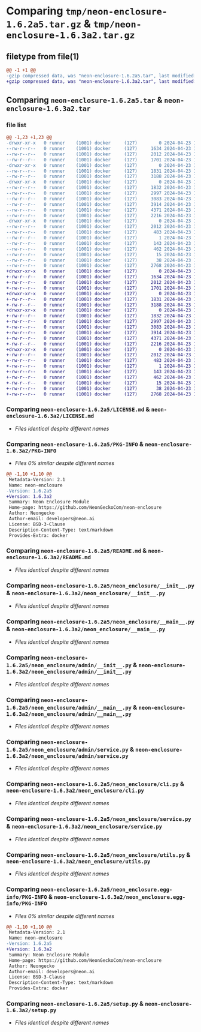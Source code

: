 # Comparing `tmp/neon-enclosure-1.6.2a5.tar.gz` & `tmp/neon-enclosure-1.6.3a2.tar.gz`

## filetype from file(1)

```diff
@@ -1 +1 @@
-gzip compressed data, was "neon-enclosure-1.6.2a5.tar", last modified: Tue Apr 23 17:48:00 2024, max compression
+gzip compressed data, was "neon-enclosure-1.6.3a2.tar", last modified: Tue Apr 23 17:59:19 2024, max compression
```

## Comparing `neon-enclosure-1.6.2a5.tar` & `neon-enclosure-1.6.3a2.tar`

### file list

```diff
@@ -1,23 +1,23 @@
-drwxr-xr-x   0 runner    (1001) docker     (127)        0 2024-04-23 17:48:00.500912 neon-enclosure-1.6.2a5/
--rw-r--r--   0 runner    (1001) docker     (127)     1634 2024-04-23 17:47:54.000000 neon-enclosure-1.6.2a5/LICENSE.md
--rw-r--r--   0 runner    (1001) docker     (127)     2012 2024-04-23 17:48:00.500912 neon-enclosure-1.6.2a5/PKG-INFO
--rw-r--r--   0 runner    (1001) docker     (127)     1701 2024-04-23 17:47:54.000000 neon-enclosure-1.6.2a5/README.md
-drwxr-xr-x   0 runner    (1001) docker     (127)        0 2024-04-23 17:48:00.496912 neon-enclosure-1.6.2a5/neon_enclosure/
--rw-r--r--   0 runner    (1001) docker     (127)     1831 2024-04-23 17:47:54.000000 neon-enclosure-1.6.2a5/neon_enclosure/__init__.py
--rw-r--r--   0 runner    (1001) docker     (127)     3188 2024-04-23 17:47:54.000000 neon-enclosure-1.6.2a5/neon_enclosure/__main__.py
-drwxr-xr-x   0 runner    (1001) docker     (127)        0 2024-04-23 17:48:00.500912 neon-enclosure-1.6.2a5/neon_enclosure/admin/
--rw-r--r--   0 runner    (1001) docker     (127)     1832 2024-04-23 17:47:54.000000 neon-enclosure-1.6.2a5/neon_enclosure/admin/__init__.py
--rw-r--r--   0 runner    (1001) docker     (127)     2997 2024-04-23 17:47:54.000000 neon-enclosure-1.6.2a5/neon_enclosure/admin/__main__.py
--rw-r--r--   0 runner    (1001) docker     (127)     3083 2024-04-23 17:47:54.000000 neon-enclosure-1.6.2a5/neon_enclosure/admin/service.py
--rw-r--r--   0 runner    (1001) docker     (127)     3914 2024-04-23 17:47:54.000000 neon-enclosure-1.6.2a5/neon_enclosure/cli.py
--rw-r--r--   0 runner    (1001) docker     (127)     4371 2024-04-23 17:47:54.000000 neon-enclosure-1.6.2a5/neon_enclosure/service.py
--rw-r--r--   0 runner    (1001) docker     (127)     2216 2024-04-23 17:47:54.000000 neon-enclosure-1.6.2a5/neon_enclosure/utils.py
-drwxr-xr-x   0 runner    (1001) docker     (127)        0 2024-04-23 17:48:00.500912 neon-enclosure-1.6.2a5/neon_enclosure.egg-info/
--rw-r--r--   0 runner    (1001) docker     (127)     2012 2024-04-23 17:48:00.000000 neon-enclosure-1.6.2a5/neon_enclosure.egg-info/PKG-INFO
--rw-r--r--   0 runner    (1001) docker     (127)      483 2024-04-23 17:48:00.000000 neon-enclosure-1.6.2a5/neon_enclosure.egg-info/SOURCES.txt
--rw-r--r--   0 runner    (1001) docker     (127)        1 2024-04-23 17:48:00.000000 neon-enclosure-1.6.2a5/neon_enclosure.egg-info/dependency_links.txt
--rw-r--r--   0 runner    (1001) docker     (127)      143 2024-04-23 17:48:00.000000 neon-enclosure-1.6.2a5/neon_enclosure.egg-info/entry_points.txt
--rw-r--r--   0 runner    (1001) docker     (127)      462 2024-04-23 17:48:00.000000 neon-enclosure-1.6.2a5/neon_enclosure.egg-info/requires.txt
--rw-r--r--   0 runner    (1001) docker     (127)       15 2024-04-23 17:48:00.000000 neon-enclosure-1.6.2a5/neon_enclosure.egg-info/top_level.txt
--rw-r--r--   0 runner    (1001) docker     (127)       38 2024-04-23 17:48:00.500912 neon-enclosure-1.6.2a5/setup.cfg
--rw-r--r--   0 runner    (1001) docker     (127)     2768 2024-04-23 17:47:54.000000 neon-enclosure-1.6.2a5/setup.py
+drwxr-xr-x   0 runner    (1001) docker     (127)        0 2024-04-23 17:59:19.167216 neon-enclosure-1.6.3a2/
+-rw-r--r--   0 runner    (1001) docker     (127)     1634 2024-04-23 17:59:12.000000 neon-enclosure-1.6.3a2/LICENSE.md
+-rw-r--r--   0 runner    (1001) docker     (127)     2012 2024-04-23 17:59:19.167216 neon-enclosure-1.6.3a2/PKG-INFO
+-rw-r--r--   0 runner    (1001) docker     (127)     1701 2024-04-23 17:59:12.000000 neon-enclosure-1.6.3a2/README.md
+drwxr-xr-x   0 runner    (1001) docker     (127)        0 2024-04-23 17:59:19.167216 neon-enclosure-1.6.3a2/neon_enclosure/
+-rw-r--r--   0 runner    (1001) docker     (127)     1831 2024-04-23 17:59:12.000000 neon-enclosure-1.6.3a2/neon_enclosure/__init__.py
+-rw-r--r--   0 runner    (1001) docker     (127)     3188 2024-04-23 17:59:12.000000 neon-enclosure-1.6.3a2/neon_enclosure/__main__.py
+drwxr-xr-x   0 runner    (1001) docker     (127)        0 2024-04-23 17:59:19.167216 neon-enclosure-1.6.3a2/neon_enclosure/admin/
+-rw-r--r--   0 runner    (1001) docker     (127)     1832 2024-04-23 17:59:12.000000 neon-enclosure-1.6.3a2/neon_enclosure/admin/__init__.py
+-rw-r--r--   0 runner    (1001) docker     (127)     2997 2024-04-23 17:59:12.000000 neon-enclosure-1.6.3a2/neon_enclosure/admin/__main__.py
+-rw-r--r--   0 runner    (1001) docker     (127)     3083 2024-04-23 17:59:12.000000 neon-enclosure-1.6.3a2/neon_enclosure/admin/service.py
+-rw-r--r--   0 runner    (1001) docker     (127)     3914 2024-04-23 17:59:12.000000 neon-enclosure-1.6.3a2/neon_enclosure/cli.py
+-rw-r--r--   0 runner    (1001) docker     (127)     4371 2024-04-23 17:59:12.000000 neon-enclosure-1.6.3a2/neon_enclosure/service.py
+-rw-r--r--   0 runner    (1001) docker     (127)     2216 2024-04-23 17:59:12.000000 neon-enclosure-1.6.3a2/neon_enclosure/utils.py
+drwxr-xr-x   0 runner    (1001) docker     (127)        0 2024-04-23 17:59:19.167216 neon-enclosure-1.6.3a2/neon_enclosure.egg-info/
+-rw-r--r--   0 runner    (1001) docker     (127)     2012 2024-04-23 17:59:18.000000 neon-enclosure-1.6.3a2/neon_enclosure.egg-info/PKG-INFO
+-rw-r--r--   0 runner    (1001) docker     (127)      483 2024-04-23 17:59:19.000000 neon-enclosure-1.6.3a2/neon_enclosure.egg-info/SOURCES.txt
+-rw-r--r--   0 runner    (1001) docker     (127)        1 2024-04-23 17:59:18.000000 neon-enclosure-1.6.3a2/neon_enclosure.egg-info/dependency_links.txt
+-rw-r--r--   0 runner    (1001) docker     (127)      143 2024-04-23 17:59:18.000000 neon-enclosure-1.6.3a2/neon_enclosure.egg-info/entry_points.txt
+-rw-r--r--   0 runner    (1001) docker     (127)      462 2024-04-23 17:59:18.000000 neon-enclosure-1.6.3a2/neon_enclosure.egg-info/requires.txt
+-rw-r--r--   0 runner    (1001) docker     (127)       15 2024-04-23 17:59:18.000000 neon-enclosure-1.6.3a2/neon_enclosure.egg-info/top_level.txt
+-rw-r--r--   0 runner    (1001) docker     (127)       38 2024-04-23 17:59:19.167216 neon-enclosure-1.6.3a2/setup.cfg
+-rw-r--r--   0 runner    (1001) docker     (127)     2768 2024-04-23 17:59:12.000000 neon-enclosure-1.6.3a2/setup.py
```

### Comparing `neon-enclosure-1.6.2a5/LICENSE.md` & `neon-enclosure-1.6.3a2/LICENSE.md`

 * *Files identical despite different names*

### Comparing `neon-enclosure-1.6.2a5/PKG-INFO` & `neon-enclosure-1.6.3a2/PKG-INFO`

 * *Files 0% similar despite different names*

```diff
@@ -1,10 +1,10 @@
 Metadata-Version: 2.1
 Name: neon-enclosure
-Version: 1.6.2a5
+Version: 1.6.3a2
 Summary: Neon Enclosure Module
 Home-page: https://github.com/NeonGeckoCom/neon-enclosure
 Author: Neongecko
 Author-email: developers@neon.ai
 License: BSD-3-Clause
 Description-Content-Type: text/markdown
 Provides-Extra: docker
```

### Comparing `neon-enclosure-1.6.2a5/README.md` & `neon-enclosure-1.6.3a2/README.md`

 * *Files identical despite different names*

### Comparing `neon-enclosure-1.6.2a5/neon_enclosure/__init__.py` & `neon-enclosure-1.6.3a2/neon_enclosure/__init__.py`

 * *Files identical despite different names*

### Comparing `neon-enclosure-1.6.2a5/neon_enclosure/__main__.py` & `neon-enclosure-1.6.3a2/neon_enclosure/__main__.py`

 * *Files identical despite different names*

### Comparing `neon-enclosure-1.6.2a5/neon_enclosure/admin/__init__.py` & `neon-enclosure-1.6.3a2/neon_enclosure/admin/__init__.py`

 * *Files identical despite different names*

### Comparing `neon-enclosure-1.6.2a5/neon_enclosure/admin/__main__.py` & `neon-enclosure-1.6.3a2/neon_enclosure/admin/__main__.py`

 * *Files identical despite different names*

### Comparing `neon-enclosure-1.6.2a5/neon_enclosure/admin/service.py` & `neon-enclosure-1.6.3a2/neon_enclosure/admin/service.py`

 * *Files identical despite different names*

### Comparing `neon-enclosure-1.6.2a5/neon_enclosure/cli.py` & `neon-enclosure-1.6.3a2/neon_enclosure/cli.py`

 * *Files identical despite different names*

### Comparing `neon-enclosure-1.6.2a5/neon_enclosure/service.py` & `neon-enclosure-1.6.3a2/neon_enclosure/service.py`

 * *Files identical despite different names*

### Comparing `neon-enclosure-1.6.2a5/neon_enclosure/utils.py` & `neon-enclosure-1.6.3a2/neon_enclosure/utils.py`

 * *Files identical despite different names*

### Comparing `neon-enclosure-1.6.2a5/neon_enclosure.egg-info/PKG-INFO` & `neon-enclosure-1.6.3a2/neon_enclosure.egg-info/PKG-INFO`

 * *Files 0% similar despite different names*

```diff
@@ -1,10 +1,10 @@
 Metadata-Version: 2.1
 Name: neon-enclosure
-Version: 1.6.2a5
+Version: 1.6.3a2
 Summary: Neon Enclosure Module
 Home-page: https://github.com/NeonGeckoCom/neon-enclosure
 Author: Neongecko
 Author-email: developers@neon.ai
 License: BSD-3-Clause
 Description-Content-Type: text/markdown
 Provides-Extra: docker
```

### Comparing `neon-enclosure-1.6.2a5/setup.py` & `neon-enclosure-1.6.3a2/setup.py`

 * *Files identical despite different names*


